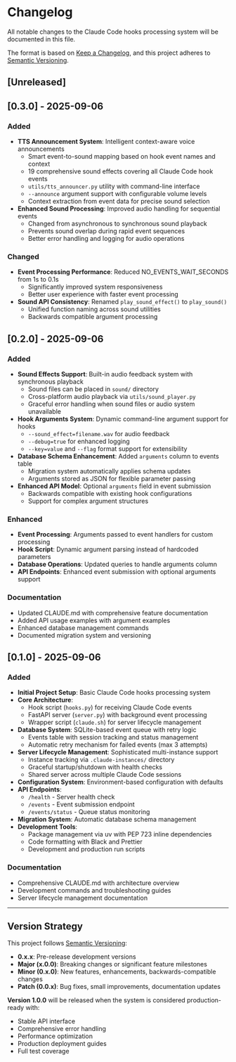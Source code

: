 # Changelog

All notable changes to the Claude Code hooks processing system will be documented in this file.

The format is based on [Keep a Changelog](https://keepachangelog.com/en/1.1.0/), and this project
adheres to [Semantic Versioning](https://semver.org/spec/v2.0.0.html).

## [Unreleased]

## [0.3.0] - 2025-09-06

### Added

- **TTS Announcement System**: Intelligent context-aware voice announcements
  - Smart event-to-sound mapping based on hook event names and context
  - 19 comprehensive sound effects covering all Claude Code hook events
  - `utils/tts_announcer.py` utility with command-line interface
  - `--announce` argument support with configurable volume levels
  - Context extraction from event data for precise sound selection
- **Enhanced Sound Processing**: Improved audio handling for sequential events
  - Changed from asynchronous to synchronous sound playback
  - Prevents sound overlap during rapid event sequences
  - Better error handling and logging for audio operations

### Changed

- **Event Processing Performance**: Reduced NO_EVENTS_WAIT_SECONDS from 1s to 0.1s
  - Significantly improved system responsiveness
  - Better user experience with faster event processing
- **Sound API Consistency**: Renamed `play_sound_effect()` to `play_sound()`
  - Unified function naming across sound utilities
  - Backwards compatible argument processing

## [0.2.0] - 2025-09-06

### Added

- **Sound Effects Support**: Built-in audio feedback system with synchronous playback
  - Sound files can be placed in `sound/` directory
  - Cross-platform audio playback via `utils/sound_player.py`
  - Graceful error handling when sound files or audio system unavailable
- **Hook Arguments System**: Dynamic command-line argument support for hooks
  - `--sound_effect=filename.wav` for audio feedback
  - `--debug=true` for enhanced logging
  - `--key=value` and `--flag` format support for extensibility
- **Database Schema Enhancement**: Added `arguments` column to events table
  - Migration system automatically applies schema updates
  - Arguments stored as JSON for flexible parameter passing
- **Enhanced API Model**: Optional `arguments` field in event submission
  - Backwards compatible with existing hook configurations
  - Support for complex argument structures

### Enhanced

- **Event Processing**: Arguments passed to event handlers for custom processing
- **Hook Script**: Dynamic argument parsing instead of hardcoded parameters
- **Database Operations**: Updated queries to handle arguments column
- **API Endpoints**: Enhanced event submission with optional arguments support

### Documentation

- Updated CLAUDE.md with comprehensive feature documentation
- Added API usage examples with argument examples
- Enhanced database management commands
- Documented migration system and versioning

## [0.1.0] - 2025-09-06

### Added

- **Initial Project Setup**: Basic Claude Code hooks processing system
- **Core Architecture**:
  - Hook script (`hooks.py`) for receiving Claude Code events
  - FastAPI server (`server.py`) with background event processing
  - Wrapper script (`claude.sh`) for server lifecycle management
- **Database System**: SQLite-based event queue with retry logic
  - Events table with session tracking and status management
  - Automatic retry mechanism for failed events (max 3 attempts)
- **Server Lifecycle Management**: Sophisticated multi-instance support
  - Instance tracking via `.claude-instances/` directory
  - Graceful startup/shutdown with health checks
  - Shared server across multiple Claude Code sessions
- **Configuration System**: Environment-based configuration with defaults
- **API Endpoints**:
  - `/health` - Server health check
  - `/events` - Event submission endpoint
  - `/events/status` - Queue status monitoring
- **Migration System**: Automatic database schema management
- **Development Tools**:
  - Package management via uv with PEP 723 inline dependencies
  - Code formatting with Black and Prettier
  - Development and production run scripts

### Documentation

- Comprehensive CLAUDE.md with architecture overview
- Development commands and troubleshooting guides
- Server lifecycle management documentation

---

## Version Strategy

This project follows [Semantic Versioning](https://semver.org/spec/v2.0.0.html):

- **0.x.x**: Pre-release development versions
- **Major (x.0.0)**: Breaking changes or significant feature milestones
- **Minor (0.x.0)**: New features, enhancements, backwards-compatible changes
- **Patch (0.0.x)**: Bug fixes, small improvements, documentation updates

**Version 1.0.0** will be released when the system is considered production-ready with:

- Stable API interface
- Comprehensive error handling
- Performance optimization
- Production deployment guides
- Full test coverage
